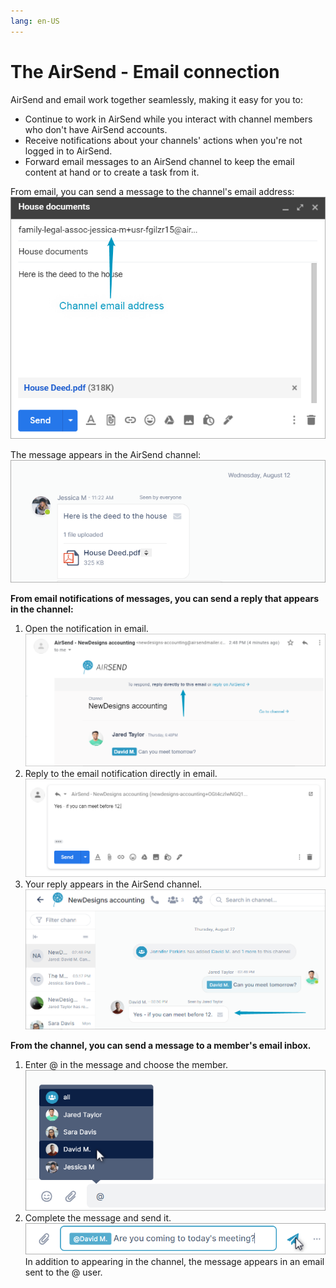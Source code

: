 ```yaml
---
lang: en-US
---
```


# The AirSend - Email connection

AirSend and email work together seamlessly, making it easy for you to:

-   Continue to work in AirSend while you interact with channel members who don't have AirSend accounts.
-   Receive notifications about your channels' actions when you're not logged in to AirSend.
-   Forward email messages to an AirSend channel to keep the email content at hand or to create a task from it.

  

From email, you can send a message to the channel's email address:  
![](./assets/email/as-channel-email-no-bold.png)

The message appears in the AirSend channel:  
![](./assets/email/as-message-in-channel.png)

**From email notifications of messages, you can send a reply that appears in the channel:**

1.  Open the notification in email.  
    ![](./assets/email/as-email-msg.png)
2.  Reply to the email notification directly in email.  
    ![](./assets/email/as-reply.png)
3.  Your reply appears in the AirSend channel.  
    ![](./assets/email/as-in-channel.png)

**From the channel, you can send a message to a member's email inbox.**

1.  Enter @ in the message and choose the member.  
    ![](./assets/email/as-at-user.png)
2.  Complete the message and send it.  
    ![](./assets/email/as-msg.png)  
    In addition to appearing in the channel, the message appears in an email sent to the @ user.